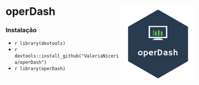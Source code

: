 # operDash <img src="https://raw.githubusercontent.com/ValeriaNiceria/operDash/master/inst/www/img/operDash.png" width="200px" align="right"/>

### Instalação
- ```r library(devtools) ```
- ```r devtools::install_github("ValeriaNiceria/operDash") ```
- ```r library(operDash) ```